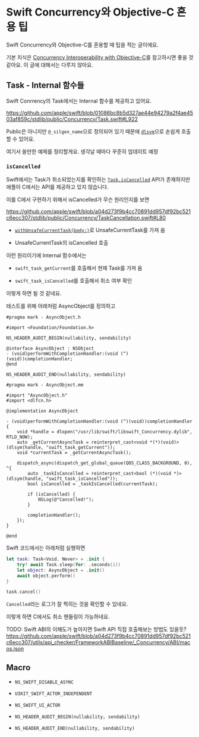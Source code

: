 # Swift Concurrency와 Objective-C 혼용 팁

Swift Concurrency와 Objective-C를 혼용할 때 팁을 적는 글이에요.

기본 지식은 [Concurrency Interoperability with Objective-C](https://github.com/apple/swift-evolution/blob/main/proposals/0297-concurrency-objc.md)를 참고하시면 좋을 것 같아요. 이 글에 대해서는 다루지 않아요.

## Task - Internal 함수들

Swift Conrrency의 Task에서는 Internal 함수를 제공하고 있어요.

https://github.com/apple/swift/blob/01086bc8b5d327ae44e94279a2f4ae4503af859c/stdlib/public/Concurrency/Task.swift#L922

Public은 아니지만 `@_silgen_name`으로 정의되어 있기 때문에 [`dlsym`](https://man7.org/linux/man-pages/man3/dlsym.3.html)으로 손쉽게 호출할 수 있어요.

여기서 쓸만한 예제를 정리할게요. 생각날 때마다 꾸준히 업데이트 예정

### `isCancelled`

Swift에서는 Task가 취소되었는지를 확인하는 [`Task.isCancelled`](https://developer.apple.com/documentation/swift/task/iscancelled-swift.type.property) API가 존재하지만 애플이 C에서는 API를 제공하고 있지 않습니다.

이를 C에서 구현하기 위해서 isCancelled가 무슨 원리인지를 보면

https://github.com/apple/swift/blob/a04d273f9b4cc70891dd957df92bc521c6ecc307/stdlib/public/Concurrency/TaskCancellation.swift#L80

- [`withUnsafeCurrentTask(body:)`](https://developer.apple.com/documentation/swift/withunsafecurrenttask(body:))로 UnsafeCurrentTask를 가져 옴

- UnsafeCurrentTask의 isCancelled 호출

이런 원리이기에 Internal 함수에서는

- `swift_task_getCurrent`를 호출해서 현재 Task를 가져 옴

- `swift_task_isCancelled`를 호출해서 취소 여부 확인

이렇게 하면 될 것 같네요.

테스트를 위해 아래처럼 AsyncObject를 정의하고

```objc
#pragma mark - AsyncObject.h

#import <Foundation/Foundation.h>

NS_HEADER_AUDIT_BEGIN(nullability, sendability)

@interface AsyncObject : NSObject
- (void)performWithCompletionHandler:(void (^)(void))completionHandler;
@end

NS_HEADER_AUDIT_END(nullability, sendability)
```

```objc
#pragma mark - AsyncObject.mm

#import "AsyncObject.h"
#import <dlfcn.h>

@implementation AsyncObject

- (void)performWithCompletionHandler:(void (^)(void))completionHandler {
    void *handle = dlopen("/usr/lib/swift/libswift_Concurrency.dylib", RTLD_NOW);
    auto _getCurrentAsyncTask = reinterpret_cast<void *(*)(void)>(dlsym(handle, "swift_task_getCurrent"));
    void *currentTask = _getCurrentAsyncTask();
    
    dispatch_async(dispatch_get_global_queue(QOS_CLASS_BACKGROUND, 0), ^{
        auto _taskIsCancelled = reinterpret_cast<bool (*)(void *)>(dlsym(handle, "swift_task_isCancelled"));
        bool isCancelled = _taskIsCancelled(currentTask);
        
        if (isCancelled) {
            NSLog(@"Cancelled!");
        }
        
        completionHandler();
    });
}

@end
```

Swift 코드에서는 아래처럼 실행하면

```swift
let task: Task<Void, Never> = .init {
    try? await Task.sleep(for: .seconds(1))
    let object: AsyncObject = .init()
    await object.perform()
}

task.cancel()
```

`Cancelled`라는 로그가 잘 찍히는 것을 확인할 수 있네요.

이렇게 하면 C에서도 취소 핸들링이 가능하네요.

TODO: Swift ABI의 이해도가 높아지면 Swift API 직접 호출해보는 방법도 있을듯? https://github.com/apple/swift/blob/a04d273f9b4cc70891dd957df92bc521c6ecc307/utils/api_checker/FrameworkABIBaseline/_Concurrency/ABI/macos.json

## Macro

- `NS_SWIFT_DISABLE_ASYNC`

- `UIKIT_SWIFT_ACTOR_INDEPENDENT`

- `NS_SWIFT_UI_ACTOR`

- `NS_HEADER_AUDIT_BEGIN(nullability, sendability)`

- `NS_HEADER_AUDIT_END(nullability, sendability)`
